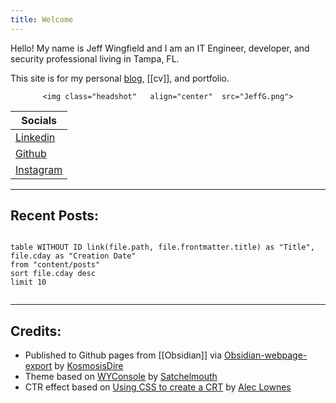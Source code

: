 ```yaml
---
title: Welcome
---
```

Hello! My name is Jeff Wingfield and I am an IT Engineer, developer, and security professional living in Tampa, FL.

This site is for my personal [blog](posts.md), [[cv]], and portfolio.


<div class="headshot" align="center" >
    
    <img class="headshot"   align="center"  src="JeffG.png">

</div>



| Socials                                                              |
| -------------------------------------------------------------------- |
| [Linkedin](https://www.linkedin.com/in/jeffrey-wingfield-a8a2b9155/) |
| [Github](https://github.com/wingfieldjeff)                           |
| [Instagram](https://www.instagram.com/wingfieldjeffmakes/)           |



---
## Recent Posts:
```dataview

table WITHOUT ID link(file.path, file.frontmatter.title) as "Title", file.cday as "Creation Date"
from "content/posts"
sort file.cday desc
limit 10


```

---
## Credits:
- Published to Github pages from [[Obsidian]] via [Obsidian-webpage-export](https://github.com/KosmosisDire/obsidian-webpage-export) by [KosmosisDire](https://github.com/KosmosisDire)
- Theme based on [WYConsole](https://github.com/Satchelmouth/Obsidian-Theme-WYConsole) by [Satchelmouth](https://github.com/Satchelmouth) 
- CTR effect based on [Using CSS to create a CRT](https://aleclownes.com/2017/02/01/crt-display.html) by [ Alec Lownes](https://aleclownes.com/)




